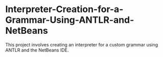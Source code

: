 # Interpreter-Creation-for-a-Grammar-Using-ANTLR-and-NetBeans
This project involves creating an interpreter for a custom grammar using ANTLR and the NetBeans IDE. 
